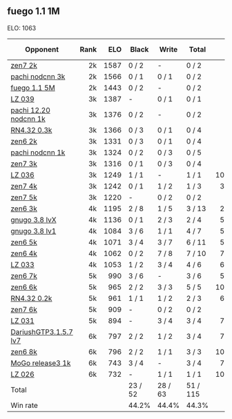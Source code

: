 ## fuego 1.1 1M ##

ELO: 1063

Opponent | Rank | ELO | Black | Write | Total | Win rate
---------|-----:|----:|-------|-------|-------|-------:
[zen7 2k](zen7%202k.md) | 2k | 1587 | 0 / 2 | - | 0 / 2 | 0.0%
[pachi nodcnn 3k](pachi%20nodcnn%203k.md) | 2k | 1566 | 0 / 1 | 0 / 1 | 0 / 2 | 0.0%
[fuego 1.1 5M](fuego%201.1%205M.md) | 2k | 1443 | 0 / 2 | - | 0 / 2 | 0.0%
[LZ 039](LZ%20039.md) | 3k | 1387 | - | 0 / 1 | 0 / 1 | 0.0%
[pachi 12.20 nodcnn 1k](pachi%2012.20%20nodcnn%201k.md) | 3k | 1376 | 0 / 2 | - | 0 / 2 | 0.0%
[RN4.32 0.3k](RN4.32%200.3k.md) | 3k | 1366 | 0 / 3 | 0 / 1 | 0 / 4 | 0.0%
[zen6 2k](zen6%202k.md) | 3k | 1331 | 0 / 3 | 0 / 1 | 0 / 4 | 0.0%
[pachi nodcnn 1k](pachi%20nodcnn%201k.md) | 3k | 1324 | 0 / 2 | 0 / 3 | 0 / 5 | 0.0%
[zen7 3k](zen7%203k.md) | 3k | 1316 | 0 / 1 | 0 / 3 | 0 / 4 | 0.0%
[LZ 036](LZ%20036.md) | 3k | 1249 | 1 / 1 | - | 1 / 1 | 100.0%
[zen7 4k](zen7%204k.md) | 3k | 1242 | 0 / 1 | 1 / 2 | 1 / 3 | 33.3%
[zen7 5k](zen7%205k.md) | 3k | 1220 | - | 0 / 2 | 0 / 2 | 0.0%
[zen6 3k](zen6%203k.md) | 4k | 1195 | 2 / 8 | 1 / 5 | 3 / 13 | 23.1%
[gnugo 3.8 lvX](gnugo%203.8%20lvX.md) | 4k | 1136 | 0 / 1 | 2 / 3 | 2 / 4 | 50.0%
[gnugo 3.8 lv1](gnugo%203.8%20lv1.md) | 4k | 1084 | 3 / 6 | 1 / 1 | 4 / 7 | 57.1%
[zen6 5k](zen6%205k.md) | 4k | 1071 | 3 / 4 | 3 / 7 | 6 / 11 | 54.5%
[zen6 4k](zen6%204k.md) | 4k | 1062 | 0 / 2 | 7 / 8 | 7 / 10 | 70.0%
[LZ 033](LZ%20033.md) | 4k | 1053 | 1 / 2 | 3 / 4 | 4 / 6 | 66.7%
[zen6 7k](zen6%207k.md) | 5k | 990 | 3 / 6 | - | 3 / 6 | 50.0%
[zen6 6k](zen6%206k.md) | 5k | 965 | 2 / 2 | 3 / 3 | 5 / 5 | 100.0%
[RN4.32 0.2k](RN4.32%200.2k.md) | 5k | 961 | 1 / 1 | 1 / 2 | 2 / 3 | 66.7%
[zen7 6k](zen7%206k.md) | 5k | 909 | - | 0 / 2 | 0 / 2 | 0.0%
[LZ 031](LZ%20031.md) | 5k | 894 | - | 3 / 4 | 3 / 4 | 75.0%
[DariushGTP3.1.5.7 lv7](DariushGTP3.1.5.7%20lv7.md) | 6k | 797 | 2 / 2 | 1 / 2 | 3 / 4 | 75.0%
[zen6 8k](zen6%208k.md) | 6k | 796 | 2 / 2 | 1 / 1 | 3 / 3 | 100.0%
[MoGo release3 1k](MoGo%20release3%201k.md) | 6k | 743 | 3 / 4 | - | 3 / 4 | 75.0%
[LZ 026](LZ%20026.md) | 6k | 732 | - | 1 / 1 | 1 / 1 | 100.0%
Total | | | 23 / 52 | 28 / 63 | 51 / 115 | 
Win rate| | | 44.2% | 44.4% | 44.3% | 
